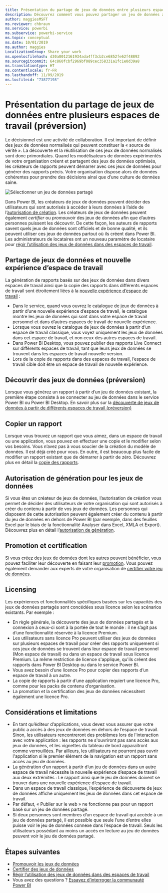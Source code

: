 ```yaml
---
title: Présentation du partage de jeux de données entre plusieurs espaces de travail (préversion)
description: Découvrez comment vous pouvez partager un jeu de données avec des utilisateurs dans toute l’organisation. Ils peuvent ensuite générer des rapports basés sur votre jeu de données dans leurs propres espaces de travail.
author: maggiesMSFT
ms.reviewer: chbraun
ms.service: powerbi
ms.subservice: powerbi-service
ms.topic: conceptual
ms.date: 10/01/2019
ms.author: maggies
LocalizationGroup: Share your work
ms.openlocfilehash: d30a8012161934ada4ff3cb2ce6852fe62f48892
ms.sourcegitcommit: 64c860fcbf2969bf089cec358331a1fc1e0d39a8
ms.translationtype: HT
ms.contentlocale: fr-FR
ms.lasthandoff: 11/09/2019
ms.locfileid: "73877198"
---
```

# <a name="intro-to-datasets-across-workspaces-preview"></a>Présentation du partage de jeux de données entre plusieurs espaces de travail (préversion)

Le décisionnel est une activité de collaboration. Il est important de définir des jeux de données normalisés qui peuvent constituer la « source de vérité ». La découverte et la réutilisation de ces jeux de données normalisés sont donc primordiales. Quand les modélisateurs de données expérimentés de votre organisation créent et partagent des jeux de données optimisés, les créateurs de rapports peuvent démarrer avec ces jeux de données pour générer des rapports précis. Votre organisation dispose alors de données cohérentes pour prendre des décisions ainsi que d’une culture de données saine.

![Sélectionner un jeu de données partagé](media/service-datasets-across-workspaces/power-bi-select-shared-dataset.png)

Dans Power BI, les créateurs de jeux de données peuvent décider des utilisateurs qui sont autorisés à accéder à leurs données à l’aide de l’[autorisation de création](service-datasets-build-permissions.md). Les créateurs de jeux de données peuvent également *certifier* ou *promouvoir* des jeux de données afin que d’autres personnes puissent les découvrir. De cette façon, les auteurs de rapports savent quels jeux de données sont officiels et de bonne qualité, et ils peuvent utiliser ces jeux de données partout où ils créent dans Power BI. Les administrateurs de locataires ont un nouveau paramètre de locataire pour [régir l’utilisation des jeux de données dans des espaces de travail](service-datasets-admin-across-workspaces.md).

## <a name="dataset-sharing-and-the-new-workspace-experience"></a>Partage de jeux de données et nouvelle expérience d’espace de travail

La génération de rapports basés sur des jeux de données dans divers espaces de travail ainsi que la copie des rapports dans différents espaces de travail sont étroitement liées à la [nouvelle expérience d’espace de travail](service-create-the-new-workspaces.md) :

- Dans le service, quand vous ouvrez le catalogue de jeux de données à partir d’une nouvelle expérience d’espace de travail, le catalogue montre les jeux de données qui sont dans votre espace de travail personnel et dans d’autres espaces de travail de nouvelle expérience. 
- Lorsque vous ouvrez le catalogue de jeux de données à partir d’un espace de travail classique, vous voyez uniquement les jeux de données dans cet espace de travail, et non ceux des autres espaces de travail.
- Dans Power BI Desktop, vous pouvez publier des rapports Live Connect sur différents espaces de travail, tant que leurs jeux de données se trouvent dans les espaces de travail nouvelle version.
- Lors de la copie de rapports dans des espaces de travail, l’espace de travail cible doit être un espace de travail de nouvelle expérience.

## <a name="discover-datasets-preview"></a>Découvrir des jeux de données (préversion)

Lorsque vous générez un rapport à partir d’un jeu de données existant, la première étape consiste à se connecter au jeu de données dans le service Power BI ou Power BI Desktop. En savoir plus sur la [découverte de jeux de données à partir de différents espaces de travail (préversion)](service-datasets-discover-across-workspaces.md)

## <a name="copy-a-report"></a>Copier un rapport

Lorsque vous trouvez un rapport que vous aimez, dans un espace de travail ou une application, vous pouvez en effectuer une copie et le modifier selon vos besoins. Vous n’avez pas à vous soucier de la création du modèle de données. Il est déjà créé pour vous. En outre, il est beaucoup plus facile de modifier un rapport existant que de démarrer à partir de zéro. Découvrez plus en détail la [copie des rapports](service-datasets-copy-reports.md).

## <a name="build-permission-for-datasets"></a>Autorisation de génération pour les jeux de données

Si vous êtes un créateur de jeux de données, l’autorisation de création vous permet de décider des utilisateurs de votre organisation qui sont autorisés à créer du contenu à partir de vos jeux de données. Les personnes qui disposent de cette autorisation peuvent également créer du contenu à partir du jeu de données en dehors de Power BI (par exemple, dans des feuilles Excel par le biais de la fonctionnalité Analyser dans Excel, XMLA et Export). Découvrez plus en détail l’[autorisation de génération](service-datasets-build-permissions.md).

## <a name="promotion-and-certification"></a>Promotion et certification

Si vous créez des jeux de données dont les autres peuvent bénéficier, vous pouvez faciliter leur découverte en faisant leur [promotion](service-datasets-promote.md). Vous pouvez également demander aux experts de votre organisation de [certifier votre jeu de données](service-datasets-certify.md).

## <a name="licensing"></a>Licensing

Les expériences et fonctionnalités spécifiques basées sur les capacités des jeux de données partagés sont concédées sous licence selon les scénarios existants. Par exemple :

- En règle générale, la découverte des jeux de données partagés et la connexion à ceux-ci sont à la portée de tout le monde : il ne s’agit pas d’une fonctionnalité réservée à la licence Premium.
- Les utilisateurs sans licence Pro peuvent utiliser des jeux de données sur plusieurs espaces de travail pour créer des rapports uniquement si ces jeux de données se trouvent dans leur espace de travail personnel (Mon espace de travail) ou dans un espace de travail sous licence Premium. La même restriction de licence s'applique, qu'ils créent des rapports dans Power BI Desktop ou dans le service Power BI.
- Vous avez besoin d’une licence Pro pour copier des rapports d’un espace de travail à un autre.
- La copie de rapports à partir d’une application requiert une licence Pro, comme pour les packs de contenu d’organisation.
- La promotion et la certification des jeux de données nécessitent également une licence Pro.

## <a name="considerations-and-limitations"></a>Considérations et limitations

- En tant qu’éditeur d’applications, vous devez vous assurer que votre public a accès à des jeux de données en dehors de l’espace de travail. Sinon, les utilisateurs rencontreront des problèmes lors de l'interaction avec votre application : les rapports ne s'ouvriront pas sans accès aux jeux de données, et les vignettes du tableau de bord apparaîtront comme verrouillées. Par ailleurs, les utilisateurs ne pourront pas ouvrir l'application si le premier élément de la navigation est un rapport sans accès au jeu de données.
- La génération d’un rapport à partir d’un jeu de données dans un autre espace de travail nécessite la nouvelle expérience d’espace de travail aux deux extrémités : Le rapport ainsi que le jeu de données doivent se trouver dans une nouvelle expérience d’espace de travail.
- Dans un espace de travail classique, l’expérience de découverte de jeux de données affiche uniquement les jeux de données dans cet espace de travail.
- Par défaut, « Publier sur le web » ne fonctionne pas pour un rapport basé sur un jeu de données partagé.
- Si deux personnes sont membres d’un espace de travail qui accède à un jeu de données partagé, il est possible que seule l’une d’entre elles puisse voir le jeu de données connexe dans l’espace de travail. Seuls les utilisateurs possédant au moins un accès en lecture au jeu de données peuvent voir le jeu de données partagé. 

## <a name="next-steps"></a>Étapes suivantes

- [Promouvoir les jeux de données](service-datasets-promote.md)
- [Certifier des jeux de données](service-datasets-certify.md)
- [Régir l’utilisation des jeux de données dans des espaces de travail](service-datasets-admin-across-workspaces.md)
- Vous avez des questions ? [Essayez d’interroger la communauté Power BI](https://community.powerbi.com/)
